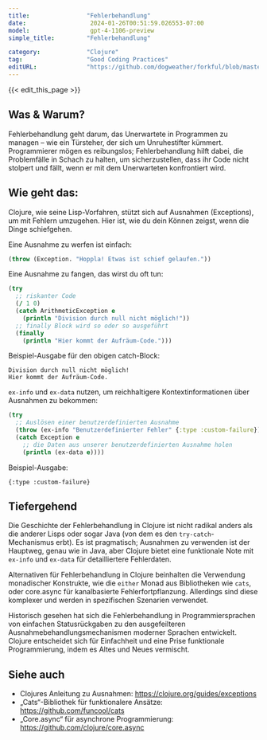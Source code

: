 ```yaml
---
title:                "Fehlerbehandlung"
date:                  2024-01-26T00:51:59.026553-07:00
model:                 gpt-4-1106-preview
simple_title:         "Fehlerbehandlung"

category:             "Clojure"
tag:                  "Good Coding Practices"
editURL:              "https://github.com/dogweather/forkful/blob/master/content/de/clojure/handling-errors.md"
---
```


{{< edit_this_page >}}

## Was & Warum?
Fehlerbehandlung geht darum, das Unerwartete in Programmen zu managen – wie ein Türsteher, der sich um Unruhestifter kümmert. Programmierer mögen es reibungslos; Fehlerbehandlung hilft dabei, die Problemfälle in Schach zu halten, um sicherzustellen, dass ihr Code nicht stolpert und fällt, wenn er mit dem Unerwarteten konfrontiert wird.

## Wie geht das:
Clojure, wie seine Lisp-Vorfahren, stützt sich auf Ausnahmen (Exceptions), um mit Fehlern umzugehen. Hier ist, wie du dein Können zeigst, wenn die Dinge schiefgehen.

Eine Ausnahme zu werfen ist einfach:
```Clojure
(throw (Exception. "Hoppla! Etwas ist schief gelaufen."))
```

Eine Ausnahme zu fangen, das wirst du oft tun:
```Clojure
(try
  ;; riskanter Code
  (/ 1 0)
  (catch ArithmeticException e
    (println "Division durch null nicht möglich!"))
  ;; finally Block wird so oder so ausgeführt
  (finally 
    (println "Hier kommt der Aufräum-Code.")))
```
Beispiel-Ausgabe für den obigen catch-Block:
```
Division durch null nicht möglich!
Hier kommt der Aufräum-Code.
```

`ex-info` und `ex-data` nutzen, um reichhaltigere Kontextinformationen über Ausnahmen zu bekommen:
```Clojure
(try
  ;; Auslösen einer benutzerdefinierten Ausnahme
  (throw (ex-info "Benutzerdefinierter Fehler" {:type :custom-failure}))
  (catch Exception e
    ;; die Daten aus unserer benutzerdefinierten Ausnahme holen
    (println (ex-data e))))
```
Beispiel-Ausgabe:
```
{:type :custom-failure}
```

## Tiefergehend
Die Geschichte der Fehlerbehandlung in Clojure ist nicht radikal anders als die anderer Lisps oder sogar Java (von dem es den `try-catch`-Mechanismus erbt). Es ist pragmatisch; Ausnahmen zu verwenden ist der Hauptweg, genau wie in Java, aber Clojure bietet eine funktionale Note mit `ex-info` und `ex-data` für detailliertere Fehlerdaten.

Alternativen für Fehlerbehandlung in Clojure beinhalten die Verwendung monadischer Konstrukte, wie die `either` Monad aus Bibliotheken wie `cats`, oder core.async für kanalbasierte Fehlerfortpflanzung. Allerdings sind diese komplexer und werden in spezifischen Szenarien verwendet.

Historisch gesehen hat sich die Fehlerbehandlung in Programmiersprachen von einfachen Statusrückgaben zu den ausgefeilteren Ausnahmebehandlungsmechanismen moderner Sprachen entwickelt. Clojure entscheidet sich für Einfachheit und eine Prise funktionale Programmierung, indem es Altes und Neues vermischt.

## Siehe auch
- Clojures Anleitung zu Ausnahmen: https://clojure.org/guides/exceptions
- „Cats“-Bibliothek für funktionalere Ansätze: https://github.com/funcool/cats
- „Core.async“ für asynchrone Programmierung: https://github.com/clojure/core.async
